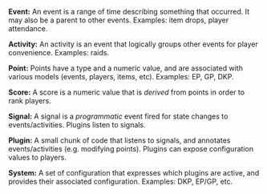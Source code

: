 **Event:** An event is a range of time describing something that occurred. It
may also be a parent to other events. Examples: item drops, player attendance.

**Activity:** An activity is an event that logically groups other events for
player convenience. Examples: raids.

**Point:** Points have a type and a numeric value, and are associated with
various models (events, players, items, etc). Examples: EP, GP, DKP.

**Score:** A score is a numeric value that is _derived_ from points in order to
rank players.

**Signal:** A signal is a _programmatic_ event fired for state changes to
events/activities. Plugins listen to signals.

**Plugin:** A small chunk of code that listens to signals, and annotates
events/activities (e.g. modifying points). Plugins can expose configuration
values to players.

**System:** A set of configuration that expresses which plugins are active, and
provides their associated configuration. Examples: DKP, EP/GP, etc.
